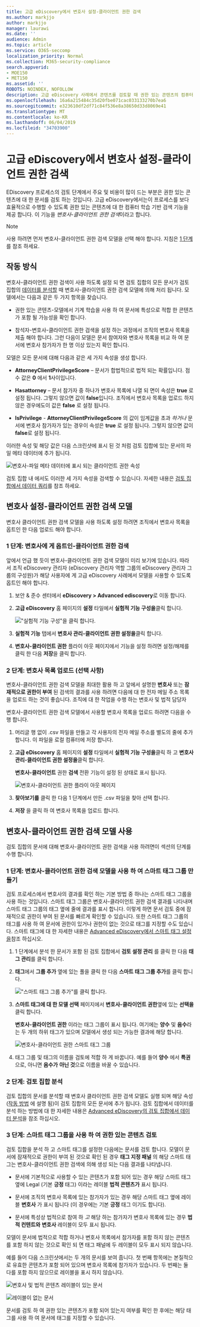 ```yaml
---
title: 고급 eDiscovery에서 변호사 설정-클라이언트 권한 검색
ms.author: markjjo
author: markjjo
manager: laurawi
ms.date: ''
audience: Admin
ms.topic: article
ms.service: O365-seccomp
localization_priority: Normal
ms.collection: M365-security-compliance
search.appverid:
- MOE150
- MET150
ms.assetid: ''
ROBOTS: NOINDEX, NOFOLLOW
description: 고급 eDiscovery 사례에서 콘텐츠를 검토할 때 권한 있는 콘텐츠의 컴퓨터 학습 기반 검색을 사용 하려면 변호사-클라이언트 권한 검색 모델을 사용 합니다.
ms.openlocfilehash: 16a6a215484c35d20fbe071cac033133270b7ea6
ms.sourcegitcommit: e323610df2df71c84f536e8a38650d33d8069e41
ms.translationtype: MT
ms.contentlocale: ko-KR
ms.lasthandoff: 06/04/2019
ms.locfileid: "34703900"
---
```

# <a name="set-up-attorney-client-privilege-detection-in-advanced-ediscovery"></a>고급 eDiscovery에서 변호사 설정-클라이언트 권한 검색

EDiscovery 프로세스의 검토 단계에서 주요 및 비용이 많이 드는 부분은 권한 있는 콘텐츠에 대 한 문서를 검토 하는 것입니다. 고급 eDiscovery에서는이 프로세스를 보다 효율적으로 수행할 수 있도록 권한 있는 콘텐츠에 대 한 컴퓨터 학습 기반 검색 기능을 제공 합니다. 이 기능을 *변호사-클라이언트 권한 검색*이라고 합니다.

> [!NOTE]
> 사용 하려면 먼저 변호사-클라이언트 권한 검색 모델을 선택 해야 합니다. 지침은 [1 단계](#step-1-opt-in-to-attorney-client-privilege-detection) 를 참조 하세요.

## <a name="how-does-it-work"></a>작동 방식

변호사-클라이언트 권한 검색이 사용 하도록 설정 되 면 검토 집합의 모든 문서가 검토 집합의 [데이터를 분석할](analyzing-data-in-review-set.md) 때 변호사-클라이언트 권한 검색 모델에 의해 처리 됩니다. 모델에서는 다음과 같은 두 가지 항목을 찾습니다.

- 권한 있는 콘텐츠-모델에서 기계 학습을 사용 하 여 문서에 특성으로 적합 한 콘텐츠가 포함 될 가능성을 확인 합니다.

- 참석자-변호사-클라이언트 권한 검색을 설정 하는 과정에서 조직의 변호사 목록을 제출 해야 합니다. 그런 다음이 모델은 문서 참여자와 변호사 목록을 비교 하 여 문서에 변호사 참가자가 한 명 이상 있는지 확인 합니다.

모델은 모든 문서에 대해 다음과 같은 세 가지 속성을 생성 합니다.

- **AttorneyClientPrivilegeScore** – 문서가 합법적으로 법적 되는 확률입니다. 점수 값은 **0** 에서 **1**사이입니다.

- **Hasattorney** – 문서 참가자 중 하나가 변호사 목록에 나열 되 면이 속성은 **true** 로 설정 됩니다. 그렇지 않으면 값이 **false**입니다. 조직에서 변호사 목록을 업로드 하지 않은 경우에도이 값은 **false** 로 설정 됩니다.

- **IsPrivilege** - **AttorneyClientPrivilegeScore** 의 값이 임계값을 초과 *하거나* 문서에 변호사 참가자가 있는 경우이 속성은 **true** 로 설정 됩니다. 그렇지 않으면 값이 **false**로 설정 됩니다.

이러한 속성 및 해당 값은 다음 스크린샷에 표시 된 것 처럼 검토 집합에 있는 문서의 파일 메타 데이터에 추가 됩니다.

![변호사-파일 메타 데이터에 표시 되는 클라이언트 권한 속성](../media/AeDAttorneyClientPrivilegeMetadata.png)

검토 집합 내 에서도 이러한 세 가지 속성을 검색할 수 있습니다. 자세한 내용은 [검토 집합에서 데이터 쿼리](review-set-search.md)를 참조 하세요.

## <a name="set-up-the-attorney-client-privilege-detection-model"></a>변호사 설정-클라이언트 권한 검색 모델

변호사 클라이언트 권한 검색 모델을 사용 하도록 설정 하려면 조직에서 변호사 목록을 옵트인 한 다음 업로드 해야 합니다.

### <a name="step-1-opt-in-to-attorney-client-privilege-detection"></a>1 단계: 변호사에 게 옵트인-클라이언트 권한 검색

앞에서 언급 했 듯이 변호사-클라이언트 권한 검색 모델이 미리 보기에 있습니다. 따라서 조직 eDiscovery 관리자 (eDiscovery 관리자 역할 그룹의 eDiscovery 관리자 그룹의 구성원)가 해당 사용자에 게 고급 eDiscovery 사례에서 모델을 사용할 수 있도록 옵트인 해야 합니다.

1. 보안 & 준수 센터에서 **eDiscovery > Advanced ediscovery**로 이동 합니다.

2. **고급 eDiscovery** 홈 페이지의 **설정** 타일에서 **실험적 기능 구성을**클릭 합니다.

   !["실험적 기능 구성"을 클릭 합니다.](../media/AeDExperimentalFeatures.png)

3. **실험적 기능** 탭에서 **변호사 관리-클라이언트 권한 설정을**클릭 합니다.

4. **변호사-클라이언트 권한** 플라이 아웃 페이지에서 기능을 설정 하려면 설정/해제를 클릭 한 다음 **저장**을 클릭 합니다.

### <a name="step-2-upload-a-list-of-attorneys-optional"></a>2 단계: 변호사 목록 업로드 (선택 사항)

변호사-클라이언트 권한 검색 모델을 최대한 활용 하 고 앞에서 설명한 **변호사** 또는 **잠재적으로 권한이 부여** 된 검색의 결과를 사용 하려면 다음에 대 한 전자 메일 주소 목록을 업로드 하는 것이 좋습니다. 조직에 대 한 작업을 수행 하는 변호사 및 법적 담당자 

변호사-클라이언트 권한 검색 모델에서 사용할 변호사 목록을 업로드 하려면 다음을 수행 합니다.

1. 머리글 행 없이 .csv 파일을 만들고 각 사용자의 전자 메일 주소를 별도의 줄에 추가 합니다. 이 파일을 로컬 컴퓨터에 저장 합니다.

2. **고급 eDiscovery** 홈 페이지의 **설정** 타일에서 **실험적 기능 구성을**클릭 하 고 **변호사 관리-클라이언트 권한 설정을**클릭 합니다.

   **변호사-클라이언트** 권한 **검색** 전환 기능이 설정 된 상태로 표시 됩니다.

   ![변호사-클라이언트 권한 플라이 아웃 페이지](../media/AeDUploadAttorneyList.png)

3. **찾아보기를** 클릭 한 다음 1 단계에서 만든 .csv 파일을 찾아 선택 합니다.

4. **저장** 을 클릭 하 여 변호사 목록을 업로드 합니다.

## <a name="use-the-attorney-client-privilege-detection-model"></a>변호사-클라이언트 권한 검색 모델 사용

검토 집합의 문서에 대해 변호사-클라이언트 권한 검색을 사용 하려면이 섹션의 단계를 수행 합니다.

### <a name="step-1-create-a-smart-tag-group-with-attorney-client-privilege-detection-model"></a>1 단계: 변호사-클라이언트 권한 검색 모델을 사용 하 여 스마트 태그 그룹 만들기

검토 프로세스에서 변호사의 결과를 확인 하는 기본 방법 중 하나는 스마트 태그 그룹을 사용 하는 것입니다. 스마트 태그 그룹은 변호사-클라이언트 권한 검색 결과를 나타내며 스마트 태그 그룹의 태그 옆에 줄에 결과를 표시 합니다. 이렇게 하면 문서 검토 중에 잠재적으로 권한이 부여 된 문서를 빠르게 확인할 수 있습니다. 또한 스마트 태그 그룹의 태그를 사용 하 여 문서에 권한이 있거나 권한이 없는 것으로 태그를 지정할 수도 있습니다. 스마트 태그에 대 한 자세한 내용은 [Advanced eDiscovery에서 스마트 태그 설정을](smart-tags.md)참조 하십시오.

1. 1 단계에서 분석 한 문서가 포함 된 검토 집합에서 **검토 설정 관리** 를 클릭 한 다음 **태그 관리**를 클릭 합니다.
 
2. **태그**에서 **그룹 추가** 옆에 있는 풀을 클릭 한 다음 **스마트 태그 그룹 추가**를 클릭 합니다.

   !["스마트 태그 그룹 추가"를 클릭 합니다.](../media/AeDCreateSmartTag.png)

3. **스마트 태그에 대 한 모델 선택** 페이지에서 **변호사-클라이언트 권한**옆에 있는 **선택을** 클릭 합니다.

   **변호사-클라이언트 권한** 이라는 태그 그룹이 표시 됩니다. 여기에는 **양수** 및 **음수**라는 두 개의 하위 태그가 있으며 모델에서 생성 되는 가능한 결과에 해당 합니다.

   ![변호사-클라이언트 권한 스마트 태그 그룹](../media/AeDAttorneyClientSmartTagGroup.png)

3. 태그 그룹 및 태그의 이름을 검토에 적합 하 게 바꿉니다. 예를 들어 **양수** 에서 **특권** 으로, 아니면 **음수가** **아닌 것**으로 이름을 바꿀 수 있습니다.

### <a name="step-2-analyze-a-review-set"></a>2 단계: 검토 집합 분석

검토 집합의 문서를 분석할 때 변호사 클라이언트 권한 검색 모델도 실행 되며 해당 속성 ([작동 방법](#how-does-it-work) 에 설명 됨)이 검토 집합의 모든 문서에 추가 됩니다. 검토 집합에서 데이터를 분석 하는 방법에 대 한 자세한 내용은 [Advanced eDiscovery의 검토 집합에서 데이터 분석](analyzing-data-in-review-set.md)을 참조 하십시오.

### <a name="step-3-use-the-smart-tag-group-for-review-of-privileged-content"></a>3 단계: 스마트 태그 그룹을 사용 하 여 권한 있는 콘텐츠 검토

검토 집합을 분석 하 고 스마트 태그를 설정한 다음에는 문서를 검토 합니다. 모델이 문서에 잠재적으로 권한이 부여 된 것으로 확인 된 경우 **태그 지정 패널** 의 해당 스마트 태그는 변호사-클라이언트 권한 검색에 의해 생성 되는 다음 결과를 나타냅니다.

- 문서에 기본적으로 사용할 수 있는 콘텐츠가 포함 되어 있는 경우 해당 스마트 태그 옆에 Legal (기본 **긍정** 태그) 이라는 레이블 **법적 콘텐츠가** 표시 됩니다.

- 문서에 조직의 변호사 목록에 있는 참가자가 있는 경우 해당 스마트 태그 옆에 레이블 **변호사** 가 표시 됩니다 (이 경우에는 기본 **긍정** 태그 이기도 합니다).

- 문서에 특성상 법적으로 참여 하 *고* 해당 하는 참가자가 변호사 목록에 있는 경우 **법적 컨텐트와** **변호사** 레이블이 모두 표시 됩니다. 

모델이 문서에 법적으로 적합 하거나 변호사 목록에서 참가자를 포함 하지 않는 콘텐츠를 포함 하지 않는 것으로 확인 되 면 태그 패널에 두 레이블이 모두 표시 되지 않습니다.

예를 들어 다음 스크린샷에서는 두 개의 문서를 보여 줍니다. 첫 번째 항목에는 본질적으로 유효한 콘텐츠가 포함 되어 있으며 변호사 목록에 참가자가 있습니다. 두 번째는 둘 다를 포함 하지 않으므로 레이블을 표시 하지 않습니다.

![변호사 및 법적 콘텐츠 레이블이 있는 문서](../media/AeDTaggingPanelLegalContentAttorney.png)

![레이블이 없는 문서](../media/AeDTaggingPanelNegative.png)

문서를 검토 하 여 권한 있는 콘텐츠가 포함 되어 있는지 여부를 확인 한 후에는 해당 태그를 사용 하 여 문서에 태그를 지정할 수 있습니다.